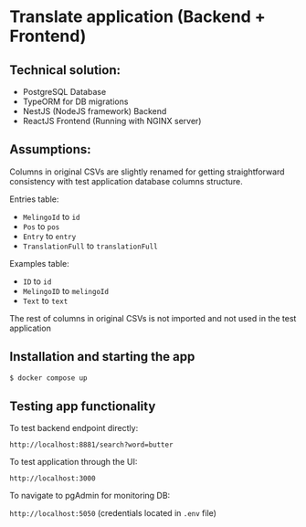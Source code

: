# Translate application (Backend + Frontend)

## Technical solution:
- PostgreSQL Database
- TypeORM for DB migrations
- NestJS (NodeJS framework) Backend
- ReactJS Frontend (Running with NGINX server)

## Assumptions:

Columns in original CSVs are slightly renamed for getting straightforward consistency with test application database columns structure.

Entries table:
- `MelingoId` to `id`
- `Pos` to `pos`
- `Entry` to `entry`
- `TranslationFull` to `translationFull`

Examples table:
- `ID` to `id`
- `MelingoID` to `melingoId`
-  `Text` to `text`

The rest of columns in original CSVs is not imported and not used in the test application

## Installation and starting the app

```bash
$ docker compose up
```

## Testing app functionality

To test backend endpoint directly:

`http://localhost:8881/search?word=butter`

To test application through the UI:

`http://localhost:3000`

To navigate to pgAdmin for monitoring DB:

`http://localhost:5050` (credentials located in `.env` file)
